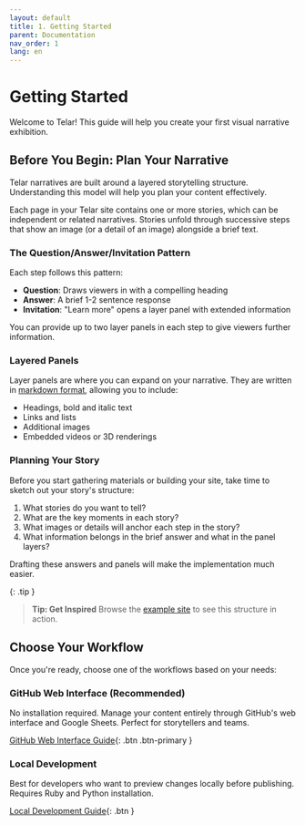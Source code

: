 ```yaml
---
layout: default
title: 1. Getting Started
parent: Documentation
nav_order: 1
lang: en
---
```


# Getting Started

Welcome to Telar! This guide will help you create your first visual narrative exhibition.

## Before You Begin: Plan Your Narrative

Telar narratives are built around a layered storytelling structure. Understanding this model will help you plan your content effectively.

Each page in your Telar site contains one or more stories, which can be independent or related narratives. Stories unfold through successive steps that show an image (or a detail of an image) alongside a brief text.

### The Question/Answer/Invitation Pattern

Each step follows this pattern:
- **Question**: Draws viewers in with a compelling heading
- **Answer**: A brief 1-2 sentence response
- **Invitation**: "Learn more" opens a layer panel with extended information

You can provide up to two layer panels in each step to give viewers further information.

### Layered Panels

Layer panels are where you can expand on your narrative. They are written in [markdown format](https://www.markdownguide.org/getting-started/), allowing you to include:
- Headings, bold and italic text
- Links and lists
- Additional images
- Embedded videos or 3D renderings

### Planning Your Story

Before you start gathering materials or building your site, take time to sketch out your story's structure:

1. What stories do you want to tell?
2. What are the key moments in each story?
3. What images or details will anchor each step in the story?
4. What information belongs in the brief answer and what in the panel layers?

Drafting these answers and panels will make the implementation much easier.

{: .tip }
> **Tip: Get Inspired**
> Browse the [example site](https://ampl.clair.ucsb.edu/telar) to see this structure in action.

## Choose Your Workflow

Once you're ready, choose one of the workflows based on your needs:

### GitHub Web Interface (Recommended)
No installation required. Manage your content entirely through GitHub's web interface and Google Sheets. Perfect for storytellers and teams.

[GitHub Web Interface Guide](/docs/workflows/github-web/){: .btn .btn-primary }

### Local Development
Best for developers who want to preview changes locally before publishing. Requires Ruby and Python installation.

[Local Development Guide](/docs/workflows/local-dev/){: .btn }
